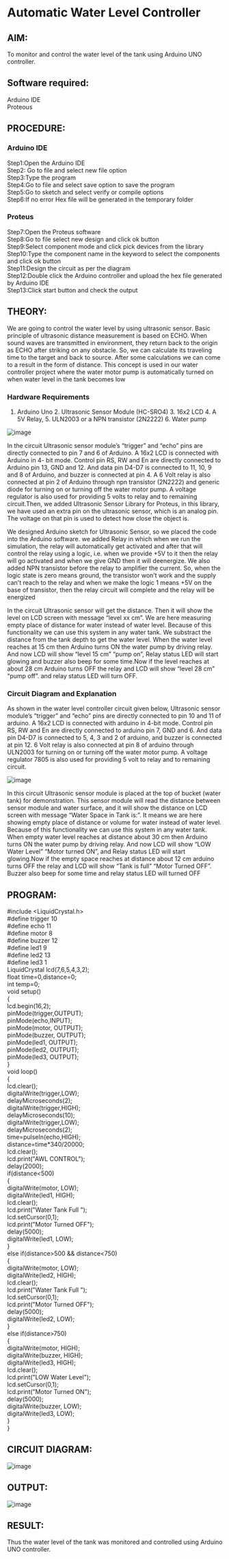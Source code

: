 # Automatic Water Level Controller

##  AIM:
To monitor and control the water level of the tank using Arduino UNO controller.

## Software required:
Arduino IDE </br>
Proteous

## PROCEDURE:
### Arduino IDE
Step1:Open the Arduino IDE </br>
Step2: Go to file and select new file option </br>
Step3:Type the program </br>
Step4:Go to file and select save option to save the program </br>
Step5:Go to sketch and select verify or compile options </br>
Step6:If no error Hex file will be generated in the temporary folder </br>
### Proteus
Step7:Open the Proteus software </br>
Step8:Go to file select new design and click ok button </br>
Step9:Select component mode and click pick devices from the library </br>
Step10:Type the component name in the keyword to select the components and click ok button </br>
Step11:Design the circuit as per the diagram </br>
Step12:Double click the Arduino controller and upload the hex file generated by Arduino IDE </br>
Step13:Click start button and check the output

## THEORY:

We are going to control the water level by using ultrasonic sensor. Basic principle of ultrasonic distance measurement is based on ECHO. When sound waves are transmitted in environment, they return back to the origin as ECHO after striking on any obstacle. So, we can calculate its traveling time to the target and back to source. After some calculations we can come to a result in the form of distance. This concept is used in our water controller project where the water motor pump is automatically turned on when water level in the tank becomes low

### Hardware Requirements 

1. Arduino Uno 2. Ultrasonic Sensor Module (HC-SRO4) 3. 16x2 LCD 4. A 5V Relay, 5. ULN2003 or a NPN transistor (2N2222) 6. Water pump

![image](https://user-images.githubusercontent.com/71547910/235332412-e276fbff-58de-4684-94aa-8c753492c0b2.png)

In the circuit Ultrasonic sensor module’s “trigger” and “echo” pins are directly connected to pin 7 and 6 of Arduino. A 16x2 LCD is connected with Arduino in 4- bit mode. Control pin RS, RW and En are directly connected to Arduino pin 13, GND and 12. And data pin D4-D7 is connected to 11, 10, 9 and 8 of Arduino, and buzzer is connected at pin 4. A 6 Volt relay is also connected at pin 2 of Arduino through npn transistor (2N2222) and generic diode for turning on or turning off the water motor pump. A voltage regulator is also used for providing 5 volts to relay and to remaining circuit.Then, we added Ultrasonic Sensor Library for Proteus, in this library, we have used an extra pin on the ultrasonic sensor, which is an analog pin. The voltage on that pin is used to detect how close the object is.

We designed Arduino sketch for Ultrasonic Sensor, so we placed the code into the Arduino software. we added Relay in which when we run the simulation, the relay will automatically get activated and after that will control the relay using a logic, i.e. when we provide +5V to it then the relay will go activated and when we give GND then it will deenergize. We also added NPN transistor before the relay to amplifier the current. So, when the logic state is zero means ground, the transistor won’t work and the supply can't reach to the relay and when we make the logic 1 means +5V on the base of transistor, then the relay circuit will complete and the relay will be energized

In the circuit Ultrasonic sensor will get the distance. Then it will show the level on LCD screen with message “level xx cm”. We are here measuring empty place of distance for water instead of water level. Because of this functionality we can use this system in any water tank. We substract the distance from the tank depth to get the water level. When the water level reaches at 15 cm then Arduino turns ON the water pump by driving relay. And now LCD will show “level 15 cm” “pump on”, Relay status LED will start glowing and buzzer also beep for some time.Now if the level reaches at about 28 cm Arduino turns OFF the relay and LCD will show “level 28 cm” “pump off”. and relay status LED will turn OFF.

### Circuit Diagram and Explanation

As shown in the water level controller circuit given below, Ultrasonic sensor module’s “trigger” and “echo” pins are directly connected to pin 10 and 11 of arduino. A 16x2 LCD is connected with arduino in 4-bit mode. Control pin RS, RW and En are directly connected to arduino pin 7, GND and 6. And data pin D4-D7 is connected to 5, 4, 3 and 2 of arduino, and buzzer is connected at pin 12. 6 Volt relay is also connected at pin 8 of arduino through ULN2003 for turning on or turning off the water motor pump. A voltage regulator 7805 is also used for providing 5 volt to relay and to remaining circuit.

![image](https://user-images.githubusercontent.com/71547910/235332565-e4933960-e14f-4c34-8c21-240727a93f9c.png)

In this circuit Ultrasonic sensor module is placed at the top of bucket (water tank) for demonstration. This sensor module will read the distance between sensor module and water surface, and it will show the distance on LCD screen with message “Water Space in Tank is:”. It means we are here showing empty place of distance or volume for water instead of water level. Because of this functionality we can use this system in any water tank. When empty water level reaches at distance about 30 cm then Arduino turns ON the water pump by driving relay. And now LCD will show “LOW Water Level” “Motor turned ON”, and Relay status LED will start glowing.Now if the empty space reaches at distance about 12 cm arduino turns OFF the relay and LCD will show “Tank is full” “Motor Turned OFF”. Buzzer also beep for some time and relay status LED will turned OFF



## PROGRAM:
#include <LiquidCrystal.h> </br>
#define trigger 10 </br>
#define echo 11 </br>
#define motor 8 </br>
#define buzzer 12 </br>
#define led1 9 </br>
#define led2 13 </br>
#define led3 1 </br>
LiquidCrystal lcd(7,6,5,4,3,2); </br>
float time=0,distance=0; </br>
int temp=0; </br>
void setup() </br>
{ </br>
lcd.begin(16,2); </br>
pinMode(trigger,OUTPUT); </br>
pinMode(echo,INPUT); </br>
pinMode(motor, OUTPUT); </br>
pinMode(buzzer, OUTPUT); </br>
pinMode(led1, OUTPUT); </br>
pinMode(led2, OUTPUT); </br>
pinMode(led3, OUTPUT); </br>
} </br>
void loop() </br>
{ </br>
lcd.clear(); </br>
digitalWrite(trigger,LOW); </br>
delayMicroseconds(2); </br>
digitalWrite(trigger,HIGH); </br>
delayMicroseconds(10); </br>
digitalWrite(trigger,LOW); </br>
delayMicroseconds(2); </br>
time=pulseIn(echo,HIGH); </br>
distance=time*340/20000; </br>
lcd.clear(); </br>
lcd.print("AWL CONTROL"); </br>
delay(2000); </br>
if(distance<500) </br>
{ </br>
digitalWrite(motor, LOW); </br>
digitalWrite(led1, HIGH); </br>
lcd.clear(); </br>
lcd.print("Water Tank Full "); </br>
lcd.setCursor(0,1); </br>
lcd.print("Motor Turned OFF"); </br>
delay(5000); </br>
digitalWrite(led1, LOW); </br>
} </br>
else if(distance>500 && distance<750) </br>
{ </br>
digitalWrite(motor, LOW); </br>
digitalWrite(led2, HIGH); </br>
lcd.clear(); </br>
lcd.print("Water Tank Full "); </br>
lcd.setCursor(0,1); </br>
lcd.print("Motor Turned OFF"); </br>
delay(5000); </br>
digitalWrite(led2, LOW); </br>
} </br>
else if(distance>750) </br>
{ </br>
digitalWrite(motor, HIGH); </br>
digitalWrite(buzzer, HIGH); </br>
digitalWrite(led3, HIGH); </br>
lcd.clear(); </br>
lcd.print("LOW Water Level"); </br>
lcd.setCursor(0,1); </br>
lcd.print("Motor Turned ON"); </br>
delay(5000); </br>
digitalWrite(buzzer, LOW); </br>
digitalWrite(led3, LOW); </br>
} </br>
} </br>

## CIRCUIT DIAGRAM:

![image](https://github.com/sivaraj111/Automatic-water-level-controller/assets/133488419/b9d00c86-78d7-4c23-97af-7c5c1d351a7d)

## OUTPUT:

![image](https://github.com/sivaraj111/Automatic-water-level-controller/assets/133488419/b8c268aa-b9f8-4225-8f99-a53109f5c90d)

## RESULT:
Thus the water level of the tank was monitored and controlled using Arduino UNO controller.

